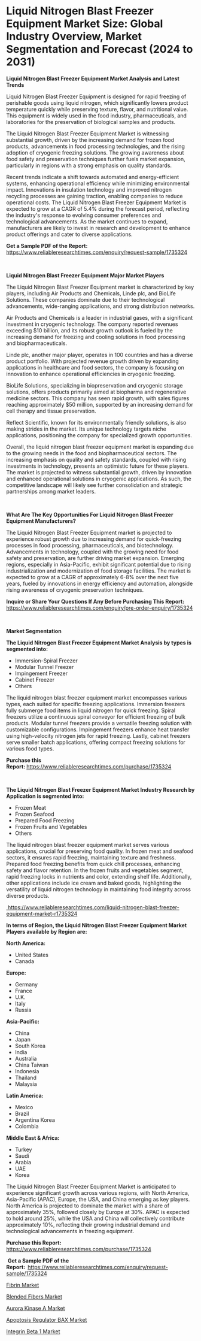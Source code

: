 <p><h1>Liquid Nitrogen Blast Freezer Equipment Market Size: Global Industry Overview, Market Segmentation and Forecast (2024 to 2031)</h1></p><p><strong>Liquid Nitrogen Blast Freezer Equipment Market Analysis and Latest Trends</strong></p>
<p><p>Liquid Nitrogen Blast Freezer Equipment is designed for rapid freezing of perishable goods using liquid nitrogen, which significantly lowers product temperature quickly while preserving texture, flavor, and nutritional value. This equipment is widely used in the food industry, pharmaceuticals, and laboratories for the preservation of biological samples and products.</p><p>The Liquid Nitrogen Blast Freezer Equipment Market is witnessing substantial growth, driven by the increasing demand for frozen food products, advancements in food processing technologies, and the rising adoption of cryogenic freezing solutions. The growing awareness about food safety and preservation techniques further fuels market expansion, particularly in regions with a strong emphasis on quality standards.</p><p>Recent trends indicate a shift towards automated and energy-efficient systems, enhancing operational efficiency while minimizing environmental impact. Innovations in insulation technology and improved nitrogen recycling processes are gaining traction, enabling companies to reduce operational costs. The Liquid Nitrogen Blast Freezer Equipment Market is expected to grow at a CAGR of 5.4% during the forecast period, reflecting the industry's response to evolving consumer preferences and technological advancements. As the market continues to expand, manufacturers are likely to invest in research and development to enhance product offerings and cater to diverse applications.</p></p>
<p><strong>Get a Sample PDF of the Report:&nbsp;</strong> <a href="https://www.reliableresearchtimes.com/enquiry/request-sample/1735324?utm_campaign=1393&utm_medium=2&utm_source=Github&utm_content=ia&utm_term=08102024&utm_id=liquid-nitrogen-blast-freezer-equipment">https://www.reliableresearchtimes.com/enquiry/request-sample/1735324</a></p>
<p>&nbsp;</p>
<p><strong>Liquid Nitrogen Blast Freezer Equipment Major Market Players</strong></p>
<p><p>The Liquid Nitrogen Blast Freezer Equipment market is characterized by key players, including Air Products and Chemicals, Linde plc, and BioLife Solutions. These companies dominate due to their technological advancements, wide-ranging applications, and strong distribution networks.</p><p>Air Products and Chemicals is a leader in industrial gases, with a significant investment in cryogenic technology. The company reported revenues exceeding $10 billion, and its robust growth outlook is fueled by the increasing demand for freezing and cooling solutions in food processing and biopharmaceuticals.</p><p>Linde plc, another major player, operates in 100 countries and has a diverse product portfolio. With projected revenue growth driven by expanding applications in healthcare and food sectors, the company is focusing on innovation to enhance operational efficiencies in cryogenic freezing.</p><p>BioLife Solutions, specializing in biopreservation and cryogenic storage solutions, offers products primarily aimed at biopharma and regenerative medicine sectors. This company has seen rapid growth, with sales figures reaching approximately $50 million, supported by an increasing demand for cell therapy and tissue preservation.</p><p>Reflect Scientific, known for its environmentally friendly solutions, is also making strides in the market. Its unique technology targets niche applications, positioning the company for specialized growth opportunities.</p><p>Overall, the liquid nitrogen blast freezer equipment market is expanding due to the growing needs in the food and biopharmaceutical sectors. The increasing emphasis on quality and safety standards, coupled with rising investments in technology, presents an optimistic future for these players. The market is projected to witness substantial growth, driven by innovation and enhanced operational solutions in cryogenic applications. As such, the competitive landscape will likely see further consolidation and strategic partnerships among market leaders.</p></p>
<p>&nbsp;</p>
<p><strong>What Are The Key Opportunities For Liquid Nitrogen Blast Freezer Equipment Manufacturers?</strong></p>
<p><p>The Liquid Nitrogen Blast Freezer Equipment market is projected to experience robust growth due to increasing demand for quick-freezing processes in food processing, pharmaceuticals, and biotechnology. Advancements in technology, coupled with the growing need for food safety and preservation, are further driving market expansion. Emerging regions, especially in Asia-Pacific, exhibit significant potential due to rising industrialization and modernization of food storage facilities. The market is expected to grow at a CAGR of approximately 6-8% over the next five years, fueled by innovations in energy efficiency and automation, alongside rising awareness of cryogenic preservation techniques.</p></p>
<p><strong>Inquire or Share Your Questions If Any Before Purchasing This Report:</strong> <a href="https://www.reliableresearchtimes.com/enquiry/pre-order-enquiry/1735324?utm_campaign=1393&utm_medium=2&utm_source=Github&utm_content=ia&utm_term=08102024&utm_id=liquid-nitrogen-blast-freezer-equipment">https://www.reliableresearchtimes.com/enquiry/pre-order-enquiry/1735324</a></p>
<p>&nbsp;</p>
<p><strong>Market Segmentation</strong></p>
<p><strong>The Liquid Nitrogen Blast Freezer Equipment Market Analysis by types is segmented into:</strong></p>
<p><ul><li>Immersion-Spiral Freezer</li><li>Modular Tunnel Freezer</li><li>Impingement Freezer</li><li>Cabinet Freezer</li><li>Others</li></ul></p>
<p><p>The liquid nitrogen blast freezer equipment market encompasses various types, each suited for specific freezing applications. Immersion freezers fully submerge food items in liquid nitrogen for quick freezing. Spiral freezers utilize a continuous spiral conveyor for efficient freezing of bulk products. Modular tunnel freezers provide a versatile freezing solution with customizable configurations. Impingement freezers enhance heat transfer using high-velocity nitrogen jets for rapid freezing. Lastly, cabinet freezers serve smaller batch applications, offering compact freezing solutions for various food types.</p></p>
<p><strong>Purchase this Report:&nbsp;</strong><a href="https://www.reliableresearchtimes.com/purchase/1735324?utm_campaign=1393&utm_medium=2&utm_source=Github&utm_content=ia&utm_term=08102024&utm_id=liquid-nitrogen-blast-freezer-equipment">https://www.reliableresearchtimes.com/purchase/1735324</a></p>
<p>&nbsp;</p>
<p><strong>The Liquid Nitrogen Blast Freezer Equipment Market Industry Research by Application is segmented into:</strong></p>
<p><ul><li>Frozen Meat</li><li>Frozen Seafood</li><li>Prepared Food Freezing</li><li>Frozen Fruits and Vegetables</li><li>Others</li></ul></p>
<p><p>The liquid nitrogen blast freezer equipment market serves various applications, crucial for preserving food quality. In frozen meat and seafood sectors, it ensures rapid freezing, maintaining texture and freshness. Prepared food freezing benefits from quick chill processes, enhancing safety and flavor retention. In the frozen fruits and vegetables segment, rapid freezing locks in nutrients and color, extending shelf life. Additionally, other applications include ice cream and baked goods, highlighting the versatility of liquid nitrogen technology in maintaining food integrity across diverse products.</p></p>
<p><a href="https://www.reliableresearchtimes.com/liquid-nitrogen-blast-freezer-equipment-market-r1735324?utm_campaign=1393&utm_medium=2&utm_source=Github&utm_content=ia&utm_term=08102024&utm_id=liquid-nitrogen-blast-freezer-equipment">&nbsp;https://www.reliableresearchtimes.com/liquid-nitrogen-blast-freezer-equipment-market-r1735324</a></p>
<p><strong>In terms of Region, the Liquid Nitrogen Blast Freezer Equipment Market Players available by Region are:</strong></p>
<p>
    <p> <strong> North America: </strong>
        <ul>
            <li>United States</li>
            <li>Canada</li>
        </ul>
        </p> 
    <p> <strong> Europe: </strong>
        <ul>
            <li>Germany</li>
            <li>France</li>
            <li>U.K.</li>
            <li>Italy</li>
            <li>Russia</li>
        </ul>
        </p> 
    <p> <strong> Asia-Pacific: </strong>
        <ul>
            <li>China</li>
            <li>Japan</li>
            <li>South Korea</li>
            <li>India</li>
            <li>Australia</li>
            <li>China Taiwan</li>
            <li>Indonesia</li>
            <li>Thailand</li>
            <li>Malaysia</li>
        </ul>
        </p> 
    <p> <strong> Latin America: </strong>
        <ul>
            <li>Mexico</li>
            <li>Brazil</li>
            <li>Argentina Korea</li>
            <li>Colombia</li>
        </ul>
        </p> 
    <p> <strong> Middle East & Africa: </strong>
        <ul>
            <li>Turkey</li>
            <li>Saudi</li>
            <li>Arabia</li>
            <li>UAE</li>
            <li>Korea</li>
        </ul>
    </p>
    </p>
<p><p>The Liquid Nitrogen Blast Freezer Equipment Market is anticipated to experience significant growth across various regions, with North America, Asia-Pacific (APAC), Europe, the USA, and China emerging as key players. North America is projected to dominate the market with a share of approximately 35%, followed closely by Europe at 30%. APAC is expected to hold around 25%, while the USA and China will collectively contribute approximately 10%, reflecting their growing industrial demand and technological advancements in freezing equipment.</p></p>
<p><strong>Purchase this Report: </strong><a href="https://www.reliableresearchtimes.com/purchase/1735324?utm_campaign=1393&utm_medium=2&utm_source=Github&utm_content=ia&utm_term=08102024&utm_id=liquid-nitrogen-blast-freezer-equipment">https://www.reliableresearchtimes.com/purchase/1735324</a></p>
<p>&nbsp;<strong>Get a Sample PDF of the Report:&nbsp;&nbsp;</strong><a href="https://www.reliableresearchtimes.com/enquiry/request-sample/1735324?utm_campaign=1393&utm_medium=2&utm_source=Github&utm_content=ia&utm_term=08102024&utm_id=liquid-nitrogen-blast-freezer-equipment">https://www.reliableresearchtimes.com/enquiry/request-sample/1735324</a></p>
<p><strong></strong></p>
<p><p><a href="https://www.linkedin.com/pulse/insights-fibrin-market-size-which-expanding-94-cagr-from-gxste?utm_campaign=1393&utm_medium=2&utm_source=Github&utm_content=ia&utm_term=08102024&utm_id=liquid-nitrogen-blast-freezer-equipment">Fibrin Market</a></p><p><a href="https://www.linkedin.com/pulse/blended-fibers-market-global-regional-analysis-focus-rntge?utm_campaign=1393&utm_medium=2&utm_source=Github&utm_content=ia&utm_term=08102024&utm_id=liquid-nitrogen-blast-freezer-equipment">Blended Fibers Market</a></p><p><a href="https://www.linkedin.com/pulse/aurora-kinase-market-overview-global-trends-future-prospects-aamae?utm_campaign=1393&utm_medium=2&utm_source=Github&utm_content=ia&utm_term=08102024&utm_id=liquid-nitrogen-blast-freezer-equipment">Aurora Kinase A Market</a></p><p><a href="https://www.linkedin.com/pulse/apoptosis-regulator-bax-market-forecast-global-trends-analysis-p3sue?utm_campaign=1393&utm_medium=2&utm_source=Github&utm_content=ia&utm_term=08102024&utm_id=liquid-nitrogen-blast-freezer-equipment">Apoptosis Regulator BAX Market</a></p><p><a href="https://www.linkedin.com/pulse/strategic-roadmap-global-integrin-beta-1-market-insights-oj7ke?utm_campaign=1393&utm_medium=2&utm_source=Github&utm_content=ia&utm_term=08102024&utm_id=liquid-nitrogen-blast-freezer-equipment">Integrin Beta 1 Market</a></p></p>